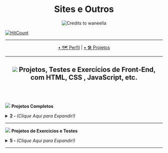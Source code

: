 <h1 align="center">Sites e Outros</h1>

<p align="center">
  <img src="https://safebooru.org//images/2707/d7d73bb4ba90e830a002f6852e4a1f2baf73eafc.gif" alt="Credits to waneella"
</P>
<br>
  
[![HitCount](http://hits.dwyl.com/Guilherme-G-Cadilhe/Guilherme-G-Cadlihe.svg)](http://hits.dwyl.com/Guilherme-G-Cadilhe/Guilherme-G-Cadlihe)

---

<p align="center">
  <a href="https://github.com/Guilherme-G-Cadilhe">• 🗺 Perfil</a> |
   <a href="https://github.com/Guilherme-G-Cadilhe/Projetos">• 🛠️ Projetos</a> 
</p>

---
<h2 align="center">
<img width="100" src="https://cdn.pixilart.com/photos/large/bc43803dd8b5d8c.png"> Projetos, Testes e Exercícios de Front-End, com HTML, CSS , JavaScript, etc.
  </h2>


<br><br><br>
<img width="100" src="https://i.imgur.com/c3p3xxu.png"> <b>Projetos Completos </b>
<details>
  <summary> <b>2 - </b>  <i>(Clique Aqui para Expandir!)</i> </summary>
  <br>
  
  ### 1- 🏷️ GrandChase Landing Page

<img src="https://media.giphy.com/media/vUtVuMbYpWR0oLUBRH/giphy.gif"> 

> <a href="https://github.com/Guilherme-G-Cadilhe/GrandChase_LandingPage"> 🚀 Link do Projeto no Repositório</a> <br>
- **Descrição:** *Projeto de Landing Page de Personagem, desenvolvido e inspirado no Projeto **FrontWeek de Násser Yousef Ali**.<br>
Utilizando como base e inspiração, **Grand Chase** em vez de **Spiderman** como no projeto Original.*
<br>


  ### 2- 🏷️ Dev.Finances

<img width="400" src="https://i.imgur.com/27TpJr6.png">
<img width="400" src="https://i.imgur.com/TCD0NvC.png">

> <a href="https://github.com/Guilherme-G-Cadilhe/DevFinances"> 🚀 Link do Projeto no Repositório</a> <br>
- **Descrição:** *Junção de Dois projetos diferentes para criar um projeto único com um "universo" proprio.<br>
Um **Página de Finanças** para adicionar e Remover transações, com Calculo Automatico e outras funções.<br>
Uma **Landing Page** para apresentação do "Banco Dev.Finances", ambos com as páginas responsivas e dinamicas.*
</details>


---
<img width="100" src="https://i.imgur.com/2vK0KFH.png"> <b> Projetos de Exercicios e Testes </b>
<details>
  <summary> <b>5 - </b><i>(Clique Aqui para Expandir!)</i> </summary>
  <br>

### 5- 🏷️ Hotel Paraíso

<img width="480" src="GifsAnimados/HotelParaiso.gif"> 

> <a href="https://www.evernote.com/l/As9udb353AxBvYQEnkRMkaN-yZvN85h8EGc/"> 🧱 Fotos/Gifs</a> <br>
- **Descrição:** *Criando um Site Responsivo e Dinâmico com Flexbox, para praticar, entender e aprender seus usos.*
  

<br>

### 4- 🏷️ Sasha Products

<img src="https://media.giphy.com/media/2qqoHlK6Td0gKXoqpB/giphy.gif">

> <a href="https://www.evernote.com/l/As8iGhW0jtdGW5e7cmfRL7oiqouWZuStQYE/"> 🧱 Fotos/Gifs</a> <br>
- **Descrição:** *Criando um Site Responsivo e Dinâmico com Flexbox, para praticar, entender e aprender seus usos.*

<br>

### 3- 🏷️ Página Inicial Instagram

<img  src="https://media.giphy.com/media/ZUDddil021qb83weLc/giphy.gif">


> <a href="https://www.evernote.com/l/As-x8L7cbnBJPr4MRlTVlzvmrGKt_f28lS8/"> 🧱 Fotos/Gifs</a> <br>
- **Descrição:** *Criando um Site Responsivo e Dinâmico com Flexbox, para praticar, entender e aprender seus usos.*
  

<br>

### 2- 🏷️ BraTec

<img width="480" src="GifsAnimados/BraTec.gif"> 

> <a href="https://www.evernote.com/l/As9V7F9dwZtIkJV72okWrFwyO5oZI2AOVAg/"> 🧱 Fotos/Gifs</a> <br>
- **Descrição:** *Refazendo um dos meus primeiros exercicios de site.*
  

<br>


### 1- 🏷️ Anna Belle

<img width="400" src="https://puu.sh/Ha2vl/c24c54259c.jpg">


> <a href="https://www.evernote.com/l/As9ORwINPwxIn4trCeuMJUUIOEKmcglauss/"> 🧱 Fotos/Gifs</a> <br>
- **Descrição:** *Refazendo um dos meus primeiros exercicios de sites, utilizando flexbox. Contém 4 páginas.*
  
  </details>
---

